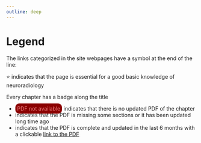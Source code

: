 ```yaml
---
outline: deep
---
```


# Legend

The links categorized in the site webpages have a symbol at the end of the line:

⭐ indicates that the page is essential for a good basic knowledge of neuroradiology  

Every chapter has a badge along the title

* <span style="color: lightcoral; background-color: darkred; padding: 5px; border-radius: 10px;">PDF not available</span> indicates that there is no updated PDF of the chapter <Badge type="danger" text="PDF not available" /> 
* <Badge type="warning" text="PDF outdated" /> indicates that the PDF is missing some sections or it has been updated long time ago  
* <Badge type="tip" text="PDF" /> indicates that the PDF is complete and updated in the last 6 months with a clickable <Badge type="info"><a href="">link to the PDF</a></Badge>

